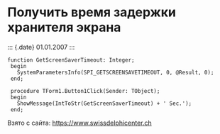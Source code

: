 Получить время задержки хранителя экрана
========================================

::: {.date}
01.01.2007
:::

    function GetScreenSaverTimeout: Integer;
     begin
       SystemParametersInfo(SPI_GETSCREENSAVETIMEOUT, 0, @Result, 0);
     end;
     
     procedure TForm1.Button1Click(Sender: TObject);
     begin
       ShowMessage(IntToStr(GetScreenSaverTimeout) + ' Sec.');
     end;

Взято с сайта: <https://www.swissdelphicenter.ch>
